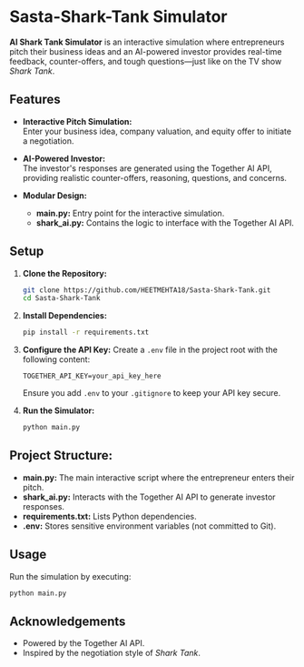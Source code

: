 
# Sasta-Shark-Tank Simulator

**AI Shark Tank Simulator** is an interactive simulation where entrepreneurs pitch their business ideas and an AI-powered investor provides real-time feedback, counter-offers, and tough questions—just like on the TV show *Shark Tank*.

## Features

- **Interactive Pitch Simulation:**  
  Enter your business idea, company valuation, and equity offer to initiate a negotiation.

- **AI-Powered Investor:**  
  The investor's responses are generated using the Together AI API, providing realistic counter-offers, reasoning, questions, and concerns.

- **Modular Design:**  
  - **main.py:** Entry point for the interactive simulation.
  - **shark_ai.py:** Contains the logic to interface with the Together AI API.
## Setup

1. **Clone the Repository:**
   ```bash
   git clone https://github.com/HEETMEHTA18/Sasta-Shark-Tank.git
   cd Sasta-Shark-Tank
   ```

2. **Install Dependencies:**
   ```bash
   pip install -r requirements.txt
   ```

3. **Configure the API Key:**
   Create a `.env` file in the project root with the following content:
   ```dotenv
   TOGETHER_API_KEY=your_api_key_here
   ```
   Ensure you add `.env` to your `.gitignore` to keep your API key secure.

4. **Run the Simulator:**
   ```bash
   python main.py
   ```

## Project Structure:

- **main.py:** The main interactive script where the entrepreneur enters their pitch.
- **shark_ai.py:** Interacts with the Together AI API to generate investor responses.
- **requirements.txt:** Lists Python dependencies.
- **.env:** Stores sensitive environment variables (not committed to Git).

## Usage

Run the simulation by executing:

```bash
python main.py
```

## Acknowledgements

- Powered by the Together AI API.
- Inspired by the negotiation style of *Shark Tank*.
